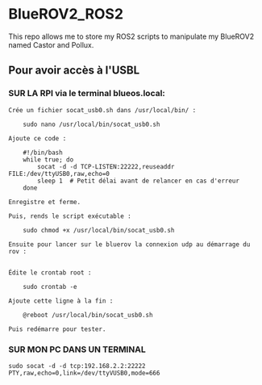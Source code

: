 # BlueROV2_ROS2
This repo allows me to store my ROS2 scripts to manipulate my BlueROV2 named Castor and Pollux.


## Pour avoir accès à l'USBL
     
 ### SUR LA RPI via le terminal blueos.local:
 
	Crée un fichier socat_usb0.sh dans /usr/local/bin/ :

		sudo nano /usr/local/bin/socat_usb0.sh

	Ajoute ce code :

		#!/bin/bash
		while true; do
		    socat -d -d TCP-LISTEN:22222,reuseaddr FILE:/dev/ttyUSB0,raw,echo=0
		    sleep 1  # Petit délai avant de relancer en cas d'erreur
		done

	Enregistre et ferme.

	Puis, rends le script exécutable :

		sudo chmod +x /usr/local/bin/socat_usb0.sh
	 
	Ensuite pour lancer sur le bluerov la connexion udp au démarrage du rov : 


	Édite le crontab root :

		sudo crontab -e

	Ajoute cette ligne à la fin :

		@reboot /usr/local/bin/socat_usb0.sh

	Puis redémarre pour tester.
 
### SUR MON PC DANS UN TERMINAL
	sudo socat -d -d tcp:192.168.2.2:22222 PTY,raw,echo=0,link=/dev/ttyVUSB0,mode=666



